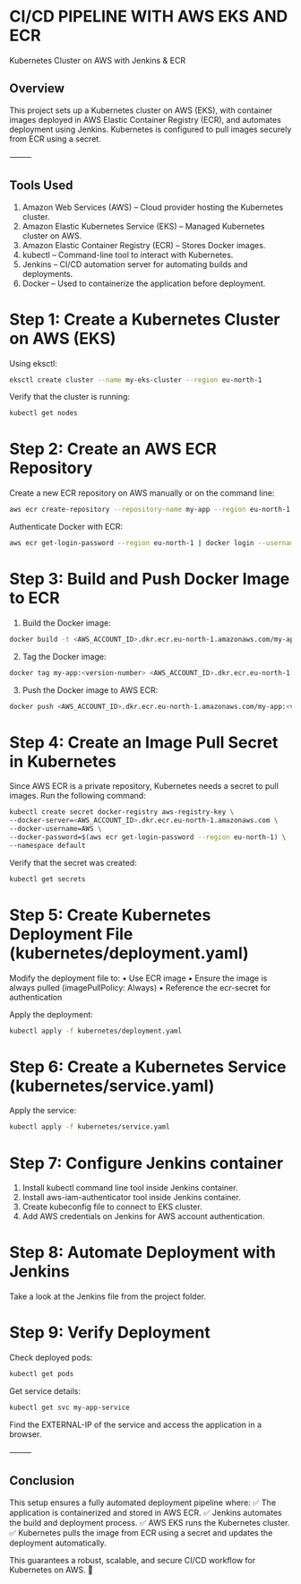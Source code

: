 #  CI/CD PIPELINE WITH AWS EKS AND ECR

Kubernetes Cluster on AWS with Jenkins & ECR

## Overview

This project sets up a Kubernetes cluster on AWS (EKS), with container images deployed in AWS Elastic Container Registry (ECR), and automates deployment using Jenkins. Kubernetes is configured to pull images securely from ECR using a secret.

⸻

## Tools Used
1. Amazon Web Services (AWS) – Cloud provider hosting the Kubernetes cluster.
2. Amazon Elastic Kubernetes Service (EKS) – Managed Kubernetes cluster on AWS.
3. Amazon Elastic Container Registry (ECR) – Stores Docker images.
4. kubectl – Command-line tool to interact with Kubernetes.
5. Jenkins – CI/CD automation server for automating builds and deployments.
6. Docker – Used to containerize the application before deployment.


# Step 1: Create a Kubernetes Cluster on AWS (EKS)

Using eksctl:
``` bash
eksctl create cluster --name my-eks-cluster --region eu-north-1 
```

Verify that the cluster is running:

``` bash
kubectl get nodes
```

# Step 2: Create an AWS ECR Repository

Create a new ECR repository on AWS manually or on the command line:
``` bash
aws ecr create-repository --repository-name my-app --region eu-north-1
```

Authenticate Docker with ECR:
``` bash
aws ecr get-login-password --region eu-north-1 | docker login --username AWS --password-stdin <AWS_ACCOUNT_ID>.dkr.ecr.eu-north-1.amazonaws.com
```

# Step 3: Build and Push Docker Image to ECR

1. Build the Docker image:
``` bash
docker build -t <AWS_ACCOUNT_ID>.dkr.ecr.eu-north-1.amazonaws.com/my-app:<version-number> .
```

2. Tag the Docker image:
``` bash
docker tag my-app:<version-number> <AWS_ACCOUNT_ID>.dkr.ecr.eu-north-1.amazonaws.com/my-app:<version-number>
```

3. Push the Docker image to AWS ECR:
``` bash
docker push <AWS_ACCOUNT_ID>.dkr.ecr.eu-north-1.amazonaws.com/my-app:<version-number>
```

# Step 4: Create an Image Pull Secret in Kubernetes

Since AWS ECR is a private repository, Kubernetes needs a secret to pull images. Run the following command:
``` bash
kubectl create secret docker-registry aws-registry-key \
--docker-server=<AWS_ACCOUNT_ID>.dkr.ecr.eu-north-1.amazonaws.com \
--docker-username=AWS \
--docker-password=$(aws ecr get-login-password --region eu-north-1) \
--namespace default
```

Verify that the secret was created:
``` bash
kubectl get secrets
```

# Step 5: Create Kubernetes Deployment File (kubernetes/deployment.yaml)

Modify the deployment file to:
• Use ECR image
• Ensure the image is always pulled (imagePullPolicy: Always)
• Reference the ecr-secret for authentication

Apply the deployment:
``` bash
kubectl apply -f kubernetes/deployment.yaml
```

# Step 6: Create a Kubernetes Service (kubernetes/service.yaml)

Apply the service:
``` bash
kubectl apply -f kubernetes/service.yaml
```

# Step 7: Configure Jenkins container 

1. Install  kubectl command line tool inside Jenkins container.
2. Install aws-iam-authenticator tool inside Jenkins container.
3. Create kubeconfig file to connect to EKS cluster.
4. Add AWS credentials on Jenkins for AWS account authentication.

# Step 8: Automate Deployment with Jenkins

Take a look at the Jenkins file from the project folder.


# Step 9: Verify Deployment

Check deployed pods:
``` bash
kubectl get pods
```
Get service details:
``` bash
kubectl get svc my-app-service
```

Find the EXTERNAL-IP of the service and access the application in a browser.

⸻

## Conclusion

This setup ensures a fully automated deployment pipeline where:
✅ The application is containerized and stored in AWS ECR.
✅ Jenkins automates the build and deployment process.
✅ AWS EKS runs the Kubernetes cluster.
✅ Kubernetes pulls the image from ECR using a secret and updates the deployment automatically.

This guarantees a robust, scalable, and secure CI/CD workflow for Kubernetes on AWS. 🚀
